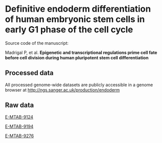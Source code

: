 # Definitive endoderm differentiation of human embryonic stem cells in early G1 phase of the cell cycle

Source code of the manuscript:

Madrigal P, et al. **Epigenetic and transcriptional regulations prime cell fate before cell division during human pluripotent stem cell differentiation**

Processed data
-------
All processed genome-wide datasets are publicly accessible in a genome browser at http://ngs.sanger.ac.uk/production/endoderm

Raw data
-------
[E-MTAB-9124](https://www.ebi.ac.uk/arrayexpress/experiments/E-MTAB-9124/)

[E-MTAB-9194](https://www.ebi.ac.uk/arrayexpress/experiments/E-MTAB-9194/)

[E-MTAB-9276](https://www.ebi.ac.uk/arrayexpress/experiments/E-MTAB-9276/)
